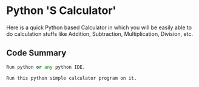 # Python 'S Calculator'

Here is a quick Python based Calculator in which you will be easily able to do calculation stuffs like Addition, Subtraction, Multiplication, Division, etc.





## Code Summary

```python
Run python or any python IDE.

Run this python simple calculator program on it.

```

